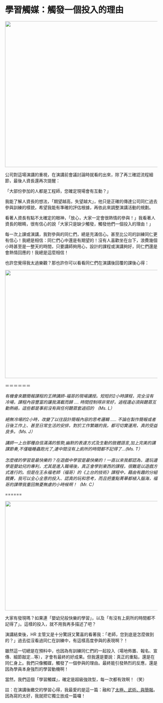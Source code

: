# 學習觸媒：觸發一個投入的理由 

<p><a href="http://4.bp.blogspot.com/-lb30ubEJnCs/V-CzrrDLQ1I/AAAAAAAAXQM/21tt9gM2fA09PlHm0MgDvKw10vILOkD8wCK4B/s1600/%25E8%259E%25A2%25E5%25B9%2595%25E5%25BF%25AB%25E7%2585%25A7%2B2016-09-20%2B%25E4%25B8%258A%25E5%258D%258811.57.04.jpg"><img border="0" height="480" src="https://4.bp.blogspot.com/-lb30ubEJnCs/V-CzrrDLQ1I/AAAAAAAAXQM/21tt9gM2fA09PlHm0MgDvKw10vILOkD8wCK4B/s640/%25E8%259E%25A2%25E5%25B9%2595%25E5%25BF%25AB%25E7%2585%25A7%2B2016-09-20%2B%25E4%25B8%258A%25E5%258D%258811.57.04.jpg" width="640"/></a></p>
<p>公司對這場演講的重視，在演講前會議討論時就看的出來，除了再三確認流程細節，最後人資長還再次提醒：</p>
<p>「大部份參加的人都是工程師，您確定現場會有互動？」</p>
<p>我能了解人資長的想法，「期望越高，失望越大」，他只是正確的傳達公司同仁過去參與訓練的樣貌，希望我能有準確的評估根據，再依此來調整演講活動的規劃。</p>
<p>看著人資長有點不太確定的眼神，「放心，大家一定會很熱情的參與！」我看著人資長的眼睛，很有信心的說「大家只是缺少觸發，觸發他們一個投入的理由！」</p>
<p>每一次上課或演講，我對參與的同仁們，總是充滿信心。甚至比公司的訓練同仁更有信心！我總是相信：同仁們心中還是有期望的！沒有人喜歡坐在台下，浪費幾個小時甚至是一整天的時間，只要講師夠用心，設計的課程或演講夠好，同仁們還是會熱情回應的！我總是這麼相信！</p>
<p>也許您覺得我太過樂觀？那也許你可以看看同仁們在演講後回覆的課後心得：<br/><a name="more"></a></p>
<p><a href="http://3.bp.blogspot.com/-ulMxR7pBXgg/V-C0oyGdB2I/AAAAAAAAXQU/jeBU5n-QhN86_j2H7tAV8wpn6UeMdJoXACK4B/s1600/%25E8%259E%25A2%25E5%25B9%2595%25E5%25BF%25AB%25E7%2585%25A7%2B2016-09-20%2B%25E4%25B8%258B%25E5%258D%258812.01.24.jpg"><img border="0" height="356" src="https://3.bp.blogspot.com/-ulMxR7pBXgg/V-C0oyGdB2I/AAAAAAAAXQU/jeBU5n-QhN86_j2H7tAV8wpn6UeMdJoXACK4B/s640/%25E8%259E%25A2%25E5%25B9%2595%25E5%25BF%25AB%25E7%2585%25A7%2B2016-09-20%2B%25E4%25B8%258B%25E5%258D%258812.01.24.jpg" width="640"/></a></p>
<p>＝＝＝＝＝＝</p>
<p><i>有機會來聽簡報課程的王牌講師-福哥的現場講授。短短的2小時課程，完全沒有冷場，課程內容豐富的讓我滿載而歸 …. 時間控制得非常好，過程還必須與聽眾互動熱絡，這些都是事前沒有與任何聽眾套過招的 （Ms. L）</i><br/><i><br/></i><i>絕無冷場的2小時，改變了以往設計簡報內容的思考邏輯 ….. 不論在製作簡報或者日後工作上、甚至日常生活的安排，對於工作繁雜的我，都可切實運用，真的受益良多。（Ms. J）</i><br/><i><br/></i><i>講師一上台那種自信滿滿的態勢,幽默的表達方式及生動的肢體語言,加上完美的講課節奏,不僅瞌睡蟲跑光了,連中間沒有上廁所的時間都不記得了…(Ms. T）</i><br/><i><br/></i><i>怎麼樣的學習是最快樂的？在遊戲中學習是最快樂的！一直以來我都認為，邊玩邊學是嬰幼兒的專利，尤其是進入職場後，真正會學到東西的課程，很難是以遊戲方式進行的。但是在王永福老師（福哥）的《上台的技術》課程中，藉由有趣的分組競賽，我可以全心全意的投入、認真的玩和思考，而且把重點菁華都植入腦海，福哥的課帶我重回無憂無慮的小時候啊！（Mr. C）</i></p>
<p>====== </p>
<p><a href="http://3.bp.blogspot.com/-Jg5uC-jErt0/V-C00pr2MdI/AAAAAAAAXQg/fVf0w8WKQzg3BVMUk2Q9CB4Hxhc_bby7gCK4B/s1600/%25E8%259E%25A2%25E5%25B9%2595%25E5%25BF%25AB%25E7%2585%25A7%2B2016-09-20%2B%25E4%25B8%258B%25E5%258D%258812.02.06.jpg"><img border="0" height="360" src="https://3.bp.blogspot.com/-Jg5uC-jErt0/V-C00pr2MdI/AAAAAAAAXQg/fVf0w8WKQzg3BVMUk2Q9CB4Hxhc_bby7gCK4B/s640/%25E8%259E%25A2%25E5%25B9%2595%25E5%25BF%25AB%25E7%2585%25A7%2B2016-09-20%2B%25E4%25B8%258B%25E5%258D%258812.02.06.jpg" width="640"/></a></p>
<p>大家有發現嗎？如果連「嬰幼兒般快樂的學習」，以及「有沒有上廁所的時間都不記得了」。這樣的投入，就不用我再多描述了吧？</p>
<p>演講結束後，HR 主管又是十分驚訝又驚喜的看著我：「老師，您到底是怎麼做到的？」過去從沒看過同仁在訓練中，有這樣高度參與的表現啊？！</p>
<p>雖然這一切總是在預料中，也因為有訓練同仁們的一起投入（場地佈置、報名、宣傳、細節敲定…等），才會有最終的好成果。但我還是要說：真正的重點，還是在同仁身上。我們只像觸媒，觸發了一個參與的理由。最終能引發熱烈的反應，還是因為學員本身強烈的學習動機啊！</p>
<p>當然，我們這個「學習觸媒」，確定是超級強效型，每一次都有效啊！（笑）</p>
<p>註：在演講後繳交的學習心得，我最愛的是這一篇：融和了<a href="http://www.afu.tw/2016/09/blog-post_66.html" target="_blank">太極、武術、與簡報</a>。因為寫的太好，我就把它獨立放成一篇囉！</p>
<div></div>